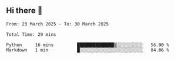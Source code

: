 ## Hi there 👋

<!--
**thethepai/thethepai** is a ✨ _special_ ✨ repository because its `README.md` (this file) appears on your GitHub profile.

Here are some ideas to get you started:

- 🔭 I’m currently working on ...
- 🌱 I’m currently learning ...
- 👯 I’m looking to collaborate on ...
- 🤔 I’m looking for help with ...
- 💬 Ask me about ...
- 📫 How to reach me: ...
- 😄 Pronouns: ...
- ⚡ Fun fact: ...
-->

<!--START_SECTION:waka-->

```txt
From: 23 March 2025 - To: 30 March 2025

Total Time: 29 mins

Python     16 mins         ██████████████▒░░░░░░░░░░   56.90 %
Markdown   1 min           █░░░░░░░░░░░░░░░░░░░░░░░░   04.06 %
```

<!--END_SECTION:waka-->
